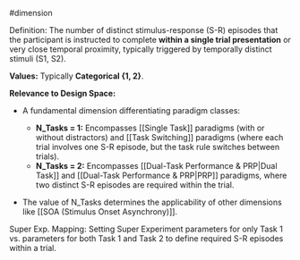 #dimension

Definition: The number of distinct stimulus-response (S-R) episodes that the participant is instructed to complete **within a single trial presentation** or very close temporal proximity, typically triggered by temporally distinct stimuli (S1, S2).

**Values:** Typically **Categorical {1, 2}**.

**Relevance to Design Space:**

- A fundamental dimension differentiating paradigm classes:
    
    - **N_Tasks = 1:** Encompasses [[Single Task]] paradigms (with or without distractors) and [[Task Switching]] paradigms (where each trial involves one S-R episode, but the task rule switches between trials).
    - **N_Tasks = 2:** Encompasses [[Dual-Task Performance & PRP|Dual Task]] and [[Dual-Task Performance & PRP|PRP]] paradigms, where two distinct S-R episodes are required within the trial.
- The value of N_Tasks determines the applicability of other dimensions like [[SOA (Stimulus Onset Asynchrony)]].

Super Exp. Mapping: Setting Super Experiment parameters for only Task 1 vs. parameters for both Task 1 and Task 2 to define required S-R episodes within a trial.